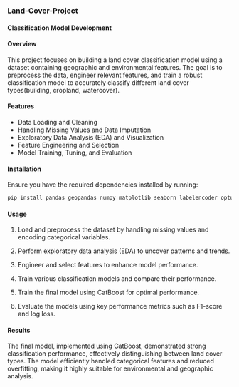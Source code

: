 ### Land-Cover-Project
#### Classification Model Development

#### Overview
This project focuses on building a land cover classification model using a dataset containing geographic and environmental features. The goal is to preprocess the data, engineer relevant features, and train a robust classification model to accurately classify different land cover types(building, cropland, watercover).

#### Features
- Data Loading and Cleaning
- Handling Missing Values and Data Imputation
- Exploratory Data Analysis (EDA) and Visualization
- Feature Engineering and Selection
- Model Training, Tuning, and Evaluation

#### Installation
Ensure you have the required dependencies installed by running:
```bash
pip install pandas geopandas numpy matplotlib seaborn labelencoder optuna catboost 
```

#### Usage
1. Load and preprocess the dataset by handling missing values and encoding categorical variables.

2. Perform exploratory data analysis (EDA) to uncover patterns and trends.

3. Engineer and select features to enhance model performance.

4. Train various classification models and compare their performance.

5. Train the final model using CatBoost for optimal performance.

6. Evaluate the models using key performance metrics such as F1-score and log loss.

#### Results

The final model, implemented using CatBoost, demonstrated strong classification performance, effectively distinguishing between land cover types. The model efficiently handled categorical features and reduced overfitting, making it highly suitable for environmental and geographic analysis.

